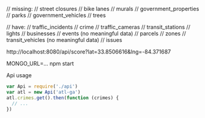 // missing:
// street closures
// bike lanes
// murals
// government_properties
// parks
// government_vehicles
// trees

// have:
// traffic_incidents
// crime
// traffic_cameras
// transit_stations
// lights
// businesses
// events (no meaningful data)
// parcels
// zones
// transit_vehicles (no meaningful data)
// issues

http://localhost:8080/api/score?lat=33.8506616&lng=-84.371687

MONGO_URL=... npm start

Api usage

```js
var Api = require('./api')
var atl = new Api('atl-ga')
atl.crimes.get().then(function (crimes) {
  // ...
})
```